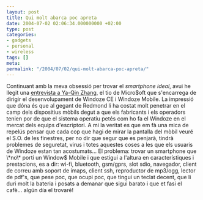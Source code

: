 ```yaml
---
layout: post
title: Qui molt abarca poc apreta
date: 2004-07-02 02:06:34.000000000 +02:00
type: post
categories:
- gadgets
- personal
- wireless
tags: []
meta:
permalink: "/2004/07/02/qui-molt-abarca-poc-apreta/"
---
```

Continuant amb la meva obsessió per trovar el _smartphone ideal_, avui he llegit una [entrevista a Ya-Qin Zhang](http://news.com.com/Will%20phones%20get%20smart%20before%20pigs%20can%20fly%3F/2008-1039_3-5253801.html), el tio de Micro$oft que s'encarrega de dirigir el desenvolupament de Windoze CE i Windoze Mobile. La impressió que dóna és que al gegant de Redmond li ha costat molt penetrar en el camp dels dispositius mòbils degut a que els fabricants i els operadors tenien por de que el sistema operatiu petés com ho fa el Windoze en el mercat dels equips d'escriptori. A mi la veritat es que em fà una mica de repelús pensar que cada cop que hagi de mirar la pantalla del mòbil veuré el S.O. de les finestres, per no dir que segur que es penjarà, tindrà problemes de seguretat, virus i totes aquestes coses a les que els usuaris de Windoze estan tan acostumats... El problema: trovar un smartphone que \*no\* porti un Window$ Mobile i que estigui a l'altura en característiques i prestacions, es a dir: wi-fi, bluetooth, gsm/gprs, slot sdio, navegador, client de correu amb soport de imaps, client ssh, reproductor de mp3/ogg, lector de pdf's, que pese poc, que ocupi poc, que tingui un teclat decent, que li duri molt la bateria i posats a demanar que sigui barato i que et fasi el cafè... algún día el trovaré!

